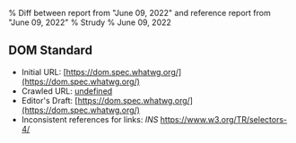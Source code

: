 % Diff between report from "June 09, 2022" and reference report from "June 09, 2022"
% Strudy
% June 09, 2022

## DOM Standard

- Initial URL: [https://dom.spec.whatwg.org/](https://dom.spec.whatwg.org/)
- Crawled URL: [undefined](undefined)
- Editor's Draft: [https://dom.spec.whatwg.org/](https://dom.spec.whatwg.org/)
- Inconsistent references for links: *INS* https://www.w3.org/TR/selectors-4/




